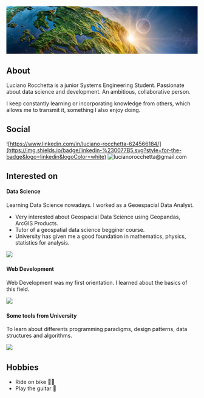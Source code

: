 <img src="./banner.png"/>

<h2>About</h2>
Luciano Rocchetta is a junior Systems Engineering Student. Passionate about data science and development. An ambitious, collaborative person. 

I keep constantly learning or incorporating knowledge from others, which allows me to transmit it, something I also enjoy doing.

<h2>Social</h2>

![https://www.linkedin.com/in/luciano-rocchetta-624566184/](https://img.shields.io/badge/linkedin-%230077B5.svg?style=for-the-badge&logo=linkedin&logoColor=white)
![lucianorocchetta@gmail.com](https://img.shields.io/badge/Gmail-D14836?style=for-the-badge&logo=gmail&logoColor=white)

<h2>Interested on</h2>

<h4>Data Science</h4>

Learning Data Science nowadays. I worked as a Geoespacial Data Analyst. 

- Very interested about Geospacial Data Science using Geopandas, ArcGIS Products.
- Tutor of a geospatial data science begginer course.
- University has given me a good foundation in mathematics, physics, statistics for analysis.

<img src="https://skillicons.dev/icons?i=py,sklearn,selenium,mysql,linux,mint" />

<h4>Web Development</h4>

Web Development was my first orientation. I learned about the basics of this field. 

<img src="https://skillicons.dev/icons?i=html,css,js,react,bootstrap,sass" />

<h4>Some tools from University</h4>

To learn about differents programming paradigms, design patterns, data structures and algorithms. 

<img src="https://skillicons.dev/icons?i=c,cpp,haskell,java,maven"/>

<h2>Hobbies</h2>

- Ride on bike 🚴‍♂️
- Play the guitar 🎸
